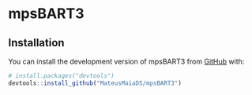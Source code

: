

# mpsBART3


## Installation

You can install the development version of mpsBART3 from [GitHub](https://github.com/) with:

``` r
# install.packages("devtools")
devtools::install_github("MateusMaiaDS/mpsBART3")
```
